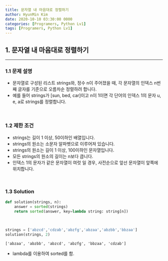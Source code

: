 ```yaml
---
title: 문자열 내 마음대로 정렬하기
author: HyunMin Kim
date: 2020-10-10 03:30:00 0000
categories: [Programers, Python Lv1]
tags: [Programers, Python Lv1]
---
```


## 1. 문자열 내 마음대로 정렬하기
---
### 1.1 문제 설명
- 문자열로 구성된 리스트 strings와, 정수 n이 주어졌을 때, 각 문자열의 인덱스 n번째 글자를 기준으로 오름차순 정렬하려 합니다. 
- 예를 들어 strings가 [sun, bed, car]이고 n이 1이면 각 단어의 인덱스 1의 문자 u, e, a로 strings를 정렬합니다.

<br>

### 1.2 제한 조건
- strings는 길이 1 이상, 50이하인 배열입니다.
- strings의 원소는 소문자 알파벳으로 이루어져 있습니다.
- strings의 원소는 길이 1 이상, 100이하인 문자열입니다.
- 모든 strings의 원소의 길이는 n보다 큽니다.
- 인덱스 1의 문자가 같은 문자열이 여럿 일 경우, 사전순으로 앞선 문자열이 앞쪽에 위치합니다.

<br>

### 1.3 Solution

```python
def solution(strings, n):
    answer = sorted(strings)
    return sorted(answer, key=lambda string: string[n])
```

<br>

```python
strings = ['abzcd','cdzab','abzfg','abzaa','abzbb','bbzaa']
solution(strings, 2)
```
    ['abzaa', 'abzbb', 'abzcd', 'abzfg', 'bbzaa', 'cdzab']

- lambda를 이용하여 sorted를 함. 
